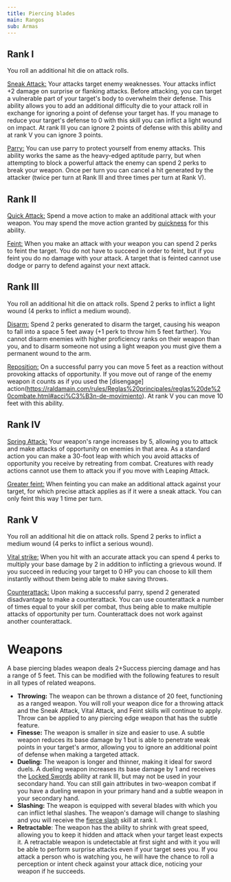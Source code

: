```yaml
---
title: Piercing blades
main: Rangos
sub: Armas
---
```


## Rank I

You roll an additional hit die on attack rolls.

<u>Sneak Attack:</u> Your attacks target enemy weaknesses. Your attacks inflict +2 damage on surprise or flanking attacks. Before attacking, you can target a vulnerable part of your target's body to overwhelm their defense. This ability allows you to add an additional difficulty die to your attack roll in exchange for ignoring a point of defense your target has. If you manage to reduce your target's defense to 0 with this skill you can inflict a light wound on impact. At rank III you can ignore 2 points of defense with this ability and at rank V you can ignore 3 points.

<u>Parry:</u> You can use parry to protect yourself from enemy attacks. This ability works the same as the heavy-edged aptitude parry, but when attempting to block a powerful attack the enemy can spend 2 perks to break your weapon. Once per turn you can cancel a hit generated by the attacker (twice per turn at Rank III and three times per turn at Rank V).

## Rank II

<u>Quick Attack:</u> Spend a move action to make an additional attack with your weapon. You may spend the move action granted by [quickness](https://raldamain.com/rules/Rangos/Combate/reflejos.html#rango-i) for this ability.

<u>Feint:</u> When you make an attack with your weapon you can spend 2 perks to feint the target. You do not have to succeed in order to feint, but if you feint you do no damage with your attack. A target that is feinted cannot use dodge or parry to defend against your next attack.

## Rank III 

You roll an additional hit die on attack rolls. Spend 2 perks to inflict a light wound (4 perks to inflict a medium wound). 

<u>Disarm:</u> Spend 2 perks generated to disarm the target, causing his weapon to fall into a space 5 feet away (+1 perk to throw him 5 feet farther). You cannot disarm enemies with higher proficiency ranks on their weapon than you, and to disarm someone not using a light weapon you must give them a permanent wound to the arm.

<u>Reposition:</u> On a successful parry you can move 5 feet as a reaction without provoking attacks of opportunity. If you move out of range of the enemy weapon it counts as if you used the [disengage] action(https://raldamain.com/rules/Reglas%20principales/reglas%20de%20combate.html#acci%C3%B3n-de-movimiento). At rank V you can move 10 feet with this ability.

## Rank IV

<u>Spring Attack:</u> Your weapon's range increases by 5, allowing you to attack and make attacks of opportunity on enemies in that area. As a standard action you can make a 30-foot leap with which you avoid attacks of opportunity you receive by retreating from combat. Creatures with ready actions cannot use them to attack you if you move with Leaping Attack.

<u>Greater feint:</u> When feinting you can make an additional attack against your target, for which precise attack applies as if it were a sneak attack. You can only feint this way 1 time per turn.

## Rank V 

You roll an additional hit die on attack rolls. Spend 2 perks to inflict a medium wound (4 perks to inflict a serious wound).

<u>Vital strike:</u> When you hit with an accurate attack you can spend 4 perks to multiply your base damage by 2 in addition to inflicting a grievous wound. If you succeed in reducing your target to 0 HP you can choose to kill them instantly without them being able to make saving throws.

<u>Counterattack:</u> Upon making a successful parry, spend 2 generated disadvantage to make a counterattack. You can use counterattack a number of times equal to your skill per combat, thus being able to make multiple attacks of opportunity per turn. Counterattack does not work against another counterattack.

# Weapons

A base piercing blades weapon deals 2+Success piercing damage and has a range of 5 feet. This can be modified with the following features to result in all types of related weapons.

- **Throwing:** The weapon can be thrown a distance of 20 feet, functioning as a ranged weapon. You will roll your weapon dice for a throwing attack and the Sneak Attack, Vital Attack, and Feint skills will continue to apply. Throw can be applied to any piercing edge weapon that has the subtle feature.
- **Finesse:** The weapon is smaller in size and easier to use. A subtle weapon reduces its base damage by 1 but is able to penetrate weak points in your target's armor, allowing you to ignore an additional point of defense when making a targeted attack.
- **Dueling:** The weapon is longer and thinner, making it ideal for sword duels. A dueling weapon increases its base damage by 1 and receives the [Locked Swords](https://raldamain.com/rules/Rangos/Armas/filos%20cortantes.html#rango-iii) ability at rank III, but may not be used in your secondary hand. You can still gain attributes in two-weapon combat if you have a dueling weapon in your primary hand and a subtle weapon in your secondary hand.
- **Slashing:** The weapon is equipped with several blades with which you can inflict lethal slashes. The weapon's damage will change to slashing and you will receive the [fierce slash](https://raldamain.com/rules/Rangos/Armas/filos%20cortantes.html#rango-i) skill at rank I. 
- **Retractable**: The weapon has the ability to shrink with great speed, allowing you to keep it hidden and attack when your target least expects it. A retractable weapon is undetectable at first sight and with it you will be able to perform surprise attacks even if your target sees you. If you attack a person who is watching you, he will have the chance to roll a perception or intent check against your attack dice, noticing your weapon if he succeeds.